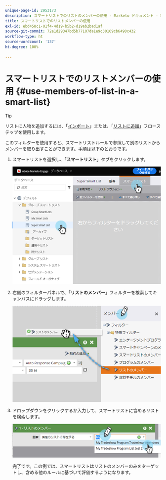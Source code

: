 ```yaml
---
unique-page-id: 2953173
description: スマートリストでのリストのメンバーの使用 - Marketo ドキュメント - 製品ドキュメント
title: スマートリストでのリストメンバーの使用
exl-id: ebd458c1-01f4-4d19-b5b2-d19ab2bad1af
source-git-commit: 72e1d29347bd5b77107da1e9c30169cb6490c432
workflow-type: ht
source-wordcount: '137'
ht-degree: 100%

---
```


# スマートリストでのリストメンバーの使用 {#use-members-of-list-in-a-smart-list}

>[!TIP]
>
>リストに人物を追加するには、「[インポート](/help/marketo/getting-started/quick-wins/import-a-list-of-people.md)」または、「[リストに追加](/help/marketo/product-docs/core-marketo-concepts/smart-campaigns/flow-actions/add-to-list.md)」フローステップを使用します。

このフィルターを使用すると、スマートリストルールで参照して別のリストからメンバーを取り出すことができます。手順は以下のとおりです。

1. スマートリストを選択し、「**スマートリスト**」タブをクリックします。

   ![](assets/smartlist-sltab.png)

1. 右側のフィルターパネルで、「**リストのメンバー**」フィルターを検索してキャンバスにドラッグします。

   ![](assets/use-members-of-list-in-a-smart-list-2nd.png)

1. ドロップダウンをクリックするか入力して、スマートリストに含めるリストを検索します。

   ![](assets/memberoflist.png)

   完了です。この例では、スマートリストはリストのメンバーのみをターゲットし、含める他のルールに基づいて評価するようになります。
